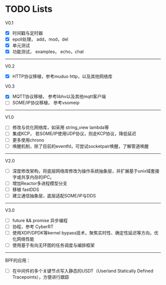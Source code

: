 # TODO Lists
V0.1
- [X] 时间戳与定时器
- [X] epoll处理， add，mod，del
- [X] 单元测试
- [X] 功能测试， examples， echo，chat
---
V0.2
- [X] HTTP协议移植，参考muduo http，以及其他网络库

V0.3
- [X] MQTT协议移植， 参考libhv以及其他mqtt客户端
- [ ] SOME/IP协议移植， 参考vsomeip
---
V1.0
- [ ] 修改与优化网络库，如采用 string_view lambda等
- [ ] 集成KCP， 若SOME/IP使用UDP协议，则走KCP协议，降低延迟
- [ ] 更多使用chrono
- [ ] 唤醒机制，除了目前的eventfd，可尝试socketpair唤醒，了解管道唤醒

---
V2.0
- [ ] 深度修改架构，将底层网络库修改为操作系统抽象层，并扩展基于unix域套接字或共享内存的IPC。
- [ ] 增加Reactor多进程模型分支
- [ ] 移植 fastDDS
- [ ] 建立通信抽象层，底层适配SOME/IP与DDS
---
V3.0
- [ ] future && promise 异步编程
- [ ] 协程，参考 CyberRT
- [ ] 使用XDP/DPDK等kernel bypass技术，聚焦实时性、确定性延迟等方向，优化网络性能
- [ ] 使用基于有向无环图的任务调度与编排框架
---
BPF的应用：
- [ ] 在中间件的多个关键节点写入静态的USDT（Userland Statically Defined Tracepoints），方便进行跟踪
